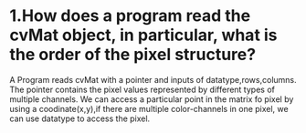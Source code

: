 # 1.How does a program read the cvMat object, in particular, what is the order of the pixel structure?

A Program reads cvMat with a pointer and inputs of datatype,rows,columns. The pointer contains the pixel values represented by different types of multiple channels. We can access a particular point in the matrix fo pixel by using a coodinate(x,y),if there are multiple color-channels in one pixel, we can use datatype to access the pixel.


